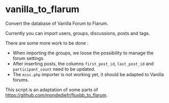 # vanilla_to_flarum
Convert the database of Vanilla Forum to Flarum.

Currently you can import users, groups, discussions, posts and tags.

There are some more work to be done :

- When importing the groups, we loose the possibility to manage the forum settings
- After inserting posts, the columns `first_post_id`, `last_post_id` and `participant_count` need to be updated.
- The `misc.php` importer is not working yet, it should be adapted to Vanilla forums.

This script is an adaptation of some parts of https://github.com/mondediefr/fluxbb_to_flarum.
